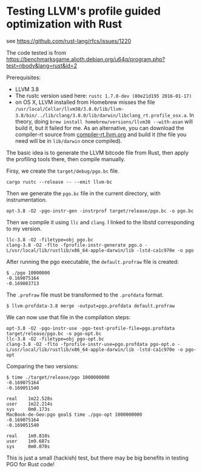# Testing LLVM's profile guided optimization with Rust

see https://github.com/rust-lang/rfcs/issues/1220

The code tested is from https://benchmarksgame.alioth.debian.org/u64q/program.php?test=nbody&lang=rust&id=2

Prerequisites:

* LLVM 3.8
* The rustc version used here: `rustc 1.7.0-dev (80e21d195 2016-01-17)`
* on OS X, LLVM installed from Homebrew misses the file `/usr/local/Cellar/llvm38/3.8.0/lib/llvm-3.8/bin/../lib/clang/3.8.0/lib/darwin/libclang_rt.profile_osx.a`. In theory, doing `brew install homebrew/versions/llvm38 --with-asan` will build it, but it failed for me. As an alternative, you can download the compiler-rt source from [compiler-rt.llvm.org](http://compiler-rt.llvm.org/) and build it (the file you need will be in `lib/darwin` once compiled).

The basic idea is to generate the LLVM bitcode file from Rust, then apply the profiling tools there, then compile manually.

Firsy, we create the `target/debug/pgo.bc` file.
```
cargo rustc --release -- --emit llvm-bc
```

Then we generate the `pgo.bc` file in the current directory, with instrumentation.

```
opt-3.8 -O2 -pgo-instr-gen -instrprof target/release/pgo.bc -o pgo.bc
```

Then we compile it using `llc` and `clang`. I linked to the libstd corresponding to my version.

```
llc-3.8 -O2 -filetype=obj pgo.bc
clang-3.8 -O2 -flto -fprofile-instr-generate pgo.o -L/usr/local/lib/rustlib/x86_64-apple-darwin/lib -lstd-ca1c970e -o pgo
```

After running the pgo executable, the `default.profraw` file is created:

```
$ ./pgo 10000000
-0.169075164
-0.169083713
```

The `.profraw` file must be transformed to the `.profdata` format.

```
$ llvm-profdata-3.8 merge -output=pgo.profdata default.profraw
```

We can now use that file in the compilation steps:

```
opt-3.8 -O2 -pgo-instr-use -pgo-test-profile-file=pgo.profdata target/release/pgo.bc -o pgo-opt.bc
llc-3.8 -O2 -filetype=obj pgo-opt.bc
clang-3.8 -O2 -flto -fprofile-instr-use=pgo.profdata pgo-opt.o -L/usr/local/lib/rustlib/x86_64-apple-darwin/lib -lstd-ca1c970e -o pgo-opt
```

Comparing the two versions:

```
$ time ./target/release/pgo 1000000000
-0.169075164
-0.169051540

real    1m22.528s
user    1m22.214s
sys     0m0.173s
MacBook-de-Geo:pgo geal$ time ./pgo-opt 1000000000
-0.169075164
-0.169051540

real    1m9.810s
user    1m9.687s
sys     0m0.070s
```

This is just a small (hackish) test, but there may be big benefits in testing PGO for Rust code!
